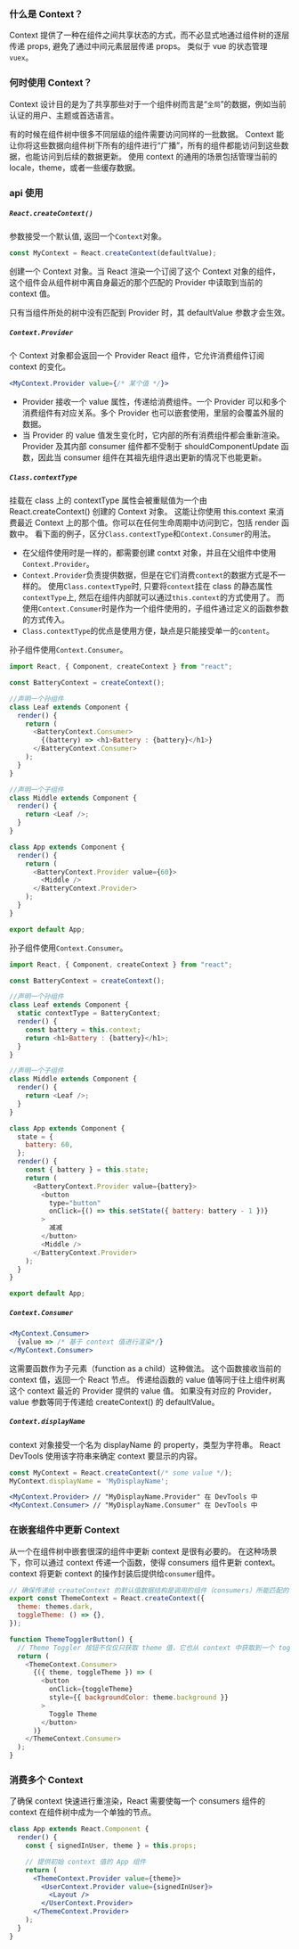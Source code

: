 ### 什么是 Context？

Context 提供了一种在组件之间共享状态的方式，而不必显式地通过组件树的逐层传递 props, 避免了通过中间元素层层传递 props。
类似于 vue 的状态管理`vuex`。

### 何时使用 Context？

Context 设计目的是为了共享那些对于一个组件树而言是“`全局`”的数据，例如当前认证的用户、主题或首选语言。

有的时候在组件树中很多不同层级的组件需要访问同样的一批数据。
Context 能让你将这些数据向组件树下所有的组件进行“广播”，所有的组件都能访问到这些数据，也能访问到后续的数据更新。
使用 context 的通用的场景包括管理当前的 locale，theme，或者一些缓存数据。

### api 使用

##### `React.createContext()`

参数接受一个默认值, 返回一个`Context`对象。

```js
const MyContext = React.createContext(defaultValue);
```

创建一个 Context 对象。当 React 渲染一个订阅了这个 Context 对象的组件，
这个组件会从组件树中离自身最近的那个匹配的 Provider 中读取到当前的 context 值。

只有当组件所处的树中没有匹配到 Provider 时，其 defaultValue 参数才会生效。

##### `Context.Provider`

个 Context 对象都会返回一个 Provider React 组件，它允许消费组件订阅 context 的变化。

```jsx
<MyContext.Provider value={/* 某个值 */}>
```

- Provider 接收一个 value 属性，传递给消费组件。一个 Provider 可以和多个消费组件有对应关系。多个 Provider 也可以嵌套使用，里层的会覆盖外层的数据。
- 当 Provider 的 value 值发生变化时，它内部的所有消费组件都会重新渲染。Provider 及其内部 consumer 组件都不受制于 shouldComponentUpdate 函数，因此当 consumer 组件在其祖先组件退出更新的情况下也能更新。

##### `Class.contextType`

挂载在 class 上的 contextType 属性会被重赋值为一个由 React.createContext() 创建的 Context 对象。
这能让你使用 this.context 来消费最近 Context 上的那个值。你可以在任何生命周期中访问到它，包括 render 函数中。
看下面的例子，区分`Class.contextType`和`Context.Consumer`的用法。

- 在父组件使用时是一样的，都需要创建 contxt 对象，并且在父组件中使用`Context.Provider`。
- `Context.Provider`负责提供数据，但是在它们消费`context`的数据方式是不一样的。
  使用`Class.contextType`时, 只要将`context`挂在 class 的静态属性`contextType`上, 然后在组件内部就可以通过`this.context`的方式使用了。
  而使用`Context.Consumer`时是作为一个组件使用的，子组件通过定义的函数参数的方式传入。
- `Class.contextType`的优点是使用方便，缺点是只能接受单一的`content`。

孙子组件使用`Context.Consumer`。

```js
import React, { Component, createContext } from "react";

const BatteryContext = createContext();

//声明一个孙组件
class Leaf extends Component {
  render() {
    return (
      <BatteryContext.Consumer>
        {(battery) => <h1>Battery : {battery}</h1>}
      </BatteryContext.Consumer>
    );
  }
}

//声明一个子组件
class Middle extends Component {
  render() {
    return <Leaf />;
  }
}

class App extends Component {
  render() {
    return (
      <BatteryContext.Provider value={60}>
        <Middle />
      </BatteryContext.Provider>
    );
  }
}

export default App;
```

孙子组件使用`Context.Consumer`。

```js
import React, { Component, createContext } from "react";

const BatteryContext = createContext();

//声明一个孙组件
class Leaf extends Component {
  static contextType = BatteryContext;
  render() {
    const battery = this.context;
    return <h1>Battery : {battery}</h1>;
  }
}

//声明一个子组件
class Middle extends Component {
  render() {
    return <Leaf />;
  }
}

class App extends Component {
  state = {
    battery: 60,
  };
  render() {
    const { battery } = this.state;
    return (
      <BatteryContext.Provider value={battery}>
        <button
          type="button"
          onClick={() => this.setState({ battery: battery - 1 })}
        >
          减减
        </button>
        <Middle />
      </BatteryContext.Provider>
    );
  }
}

export default App;
```

##### `Context.Consumer`

```jsx
<MyContext.Consumer>
  {value => /* 基于 context 值进行渲染*/}
</MyContext.Consumer>
```

这需要函数作为子元素（function as a child）这种做法。
这个函数接收当前的 context 值，返回一个 React 节点。
传递给函数的 value 值等同于往上组件树离这个 context 最近的 Provider 提供的 value 值。
如果没有对应的 Provider，value 参数等同于传递给 createContext() 的 defaultValue。

##### `Context.displayName `

context 对象接受一个名为 displayName 的 property，类型为字符串。
React DevTools 使用该字符串来确定 context 要显示的内容。

```jsx
const MyContext = React.createContext(/* some value */);
MyContext.displayName = 'MyDisplayName';

<MyContext.Provider> // "MyDisplayName.Provider" 在 DevTools 中
<MyContext.Consumer> // "MyDisplayName.Consumer" 在 DevTools 中
```

### 在嵌套组件中更新 Context

从一个在组件树中嵌套很深的组件中更新 context 是很有必要的。
在这种场景下，你可以通过 context 传递一个函数，使得 consumers 组件更新 context。
context 将更新 context 的操作封装后提供给`consumer`组件。

```js
// 确保传递给 createContext 的默认值数据结构是调用的组件（consumers）所能匹配的！
export const ThemeContext = React.createContext({
  theme: themes.dark,
  toggleTheme: () => {},
});

function ThemeTogglerButton() {
  // Theme Toggler 按钮不仅仅只获取 theme 值，它也从 context 中获取到一个 toggleTheme 函数
  return (
    <ThemeContext.Consumer>
      {({ theme, toggleTheme }) => (
        <button
          onClick={toggleTheme}
          style={{ backgroundColor: theme.background }}
        >
          Toggle Theme
        </button>
      )}
    </ThemeContext.Consumer>
  );
}
```

### 消费多个 Context

了确保 context 快速进行重渲染，React 需要使每一个 consumers 组件的 context 在组件树中成为一个单独的节点。

```jsx
class App extends React.Component {
  render() {
    const { signedInUser, theme } = this.props;

    // 提供初始 context 值的 App 组件
    return (
      <ThemeContext.Provider value={theme}>
        <UserContext.Provider value={signedInUser}>
          <Layout />
        </UserContext.Provider>
      </ThemeContext.Provider>
    );
  }
}
```
